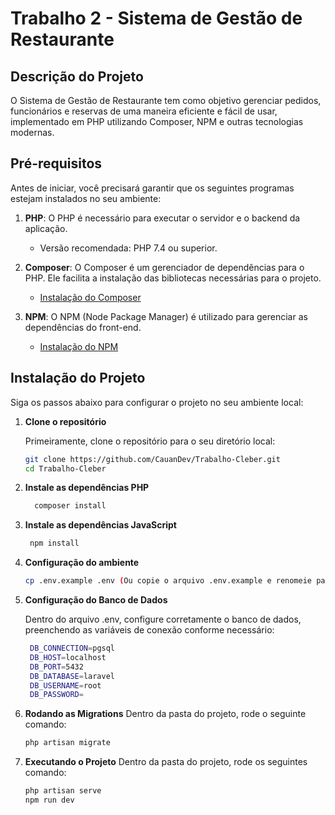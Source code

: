 # Trabalho 2 - Sistema de Gestão de Restaurante

## Descrição do Projeto
O Sistema de Gestão de Restaurante tem como objetivo gerenciar pedidos, funcionários e reservas de uma maneira eficiente e fácil de usar, implementado em PHP utilizando Composer, NPM e outras tecnologias modernas.

## Pré-requisitos

Antes de iniciar, você precisará garantir que os seguintes programas estejam instalados no seu ambiente:

1. **PHP**: O PHP é necessário para executar o servidor e o backend da aplicação.
   - Versão recomendada: PHP 7.4 ou superior.
   
2. **Composer**: O Composer é um gerenciador de dependências para o PHP. Ele facilita a instalação das bibliotecas necessárias para o projeto.
   - [Instalação do Composer](https://getcomposer.org/download/)

3. **NPM**: O NPM (Node Package Manager) é utilizado para gerenciar as dependências do front-end.
   - [Instalação do NPM](https://docs.npmjs.com/downloading-and-installing-node-js-and-npm)

## Instalação do Projeto

Siga os passos abaixo para configurar o projeto no seu ambiente local:

1. **Clone o repositório**

   Primeiramente, clone o repositório para o seu diretório local:

   ```bash
   git clone https://github.com/CauanDev/Trabalho-Cleber.git
   cd Trabalho-Cleber
   ```
2. **Instale as dependências PHP**
   ```bash
     composer install
   ```
3. **Instale as dependências JavaScript**
   ```bash
    npm install
   ```
4. **Configuração do ambiente**
    ```bash
    cp .env.example .env (Ou copie o arquivo .env.example e renomeie para .env somente)
    ```
5. **Configuração do Banco de Dados**

   Dentro do arquivo .env, configure corretamente o banco de dados, preenchendo as variáveis de conexão conforme necessário:
   ```bash
    DB_CONNECTION=pgsql
    DB_HOST=localhost
    DB_PORT=5432
    DB_DATABASE=laravel
    DB_USERNAME=root
    DB_PASSWORD=
   ```
6. **Rodando as Migrations**
   Dentro da pasta do projeto, rode o seguinte comando:
   ```bash
   php artisan migrate
   ```
7. **Executando o Projeto**
   Dentro da pasta do projeto, rode os seguintes comando:
   ```bash
   php artisan serve
   npm run dev
   ```


